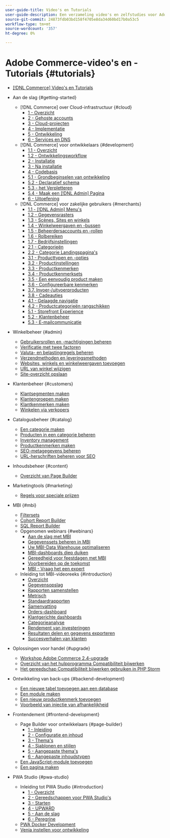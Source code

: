 ```yaml
---
user-guide-title: Video's en Tutorials
user-guide-description: Een verzameling video's en zelfstudies voor Adobe Commerce en Magento Open Source.
source-git-commit: 24873fdb03bd158f4705e8da34d60bd17b0a53c5
workflow-type: tm+mt
source-wordcount: '357'
ht-degree: 0%

---
```



# Adobe Commerce-video&#39;s en -Tutorials {#tutorials}

+ [[!DNL Commerce] Video&#39;s en Tutorials](overview.md)

+ Aan de slag {#getting-started}
   + [!DNL Commerce] over Cloud-infrastructuur {#cloud}
      + [1 - Overzicht](./cloud/1-overview.md)
      + [2 - Gehoste accounts](./cloud/2-accounts.md)
      + [3 - Cloud-projecten](./cloud/3-projects.md)
      + [4 - Implementatie](./cloud/4-deployment.md)
      + [5 - Ontwikkeling](./cloud/5-dev-config.md)
      + [6 - Services en DNS](./cloud/6-launch.md)
   + [!DNL Commerce] voor ontwikkelaars {#development}
      + [1.1 - Overzicht](./developer/backend-1-1-overview.md)
      + [1.2 - Ontwikkelingsworkflow](./developer/backend-1-2-workflow.md)
      + [2 - Installatie](./developer/backend-2-install.md)
      + [3 - Na installatie](./developer/backend-3-post-install.md)
      + [4 - Codebasis](./developer/backend-4-code-base.md)
      + [5.1 - Grondbeginselen van ontwikkeling](./developer/backend-5-1-dev-basics.md)
      + [5.2 - Declaratief schema](./developer/backend-5-2-declarative-schema.md)
      + [5.3 - het Verpletteren](./developer/backend-5-3-routing.md)
      + [5.4 - Maak een [!DNL Admin] Pagina](./developer/backend-5-4-admin-page.md)
      + [6 - Uitoefening](./developer/backend-6-practice.md)
   + [!DNL Commerce] voor zakelijke gebruikers {#merchants}
      + [1.1 - [!DNL Admin] Menu&#39;s](./merchant/introduction/1-1-menus.md)
      + [1.2 - Gegevensrasters](./merchant/introduction/1-2-data-grids.md)
      + [1.3 - Scènes, Sites en winkels](./merchant/introduction/1-3-apps-scopes-sites-stores.md)
      + [1.4 - Winkelweergaven en -bussen](./merchant/introduction/1-4-store-views-cache.md)
      + [1.5 - Beheerdersaccounts en -rollen](./merchant/introduction/1-5-users-roles.md)
      + [1.6 - Rolbereiken](./merchant/introduction/1-6-role-scopes.md)
      + [1.7 - Bedrijfsinstellingen](./merchant/introduction/1-7-business-settings.md)
      + [2.1 - Categorieën](./merchant/introduction/2-1-categories.md)
      + [2.2 - Categorie Landingspagina&#39;s](./merchant/introduction/2-2-category-landing-page.md)
      + [3.1 - Producttypen en -opties](./merchant/introduction/3-1-product-types-options.md)
      + [3.2 - Productinstellingen](./merchant/introduction/3-2-product-settings.md)
      + [3.3 - Productkenmerken](./merchant/introduction/3-3-product-attributes.md)
      + [3.4 - Productkenmerksets](./merchant/introduction/3-4-product-attribute-sets.md)
      + [3.5 - Een eenvoudig product maken](./merchant/introduction/3-5-create-simple-product.md)
      + [3.6 - Configureerbare kenmerken](./merchant/introduction/3-6-configurable-attributes.md)
      + [3.7. Invoer-/uitvoerproducten](./merchant/introduction/3-7-import-export-products.md)
      + [3.8 - Cadeautjes](./merchant/introduction/3-8-gift-cards.md)
      + [4.1 - Gelaagde navigatie](./merchant/introduction/4-1-layered-navigation.md)
      + [4.2 - Productcategorieën rangschikken](./merchant/introduction/4-2-arrange-product-categories.md)
      + [5.1 - Storefront Experience](./merchant/introduction/5-1-storefront-experience.md)
      + [5.2 - Klantenbeheer](./merchant/introduction/5-2-customer-management.md)
      + [5.3 - E-mailcommunicatie](./merchant/introduction/5-3-store-communications.md)

+ Winkelbeheer {#admin}
   + [Gebruikersrollen en -machtigingen beheren](./merchant/users-roles-permissions.md)
   + [Verificatie met twee factoren](./merchant/two-factor-authentication.md)
   + [Valuta- en belastingregels beheren](./merchant/currency-tax-rules.md)
   + [Verzendmethoden en leveringsmethoden](./merchant/shipping-delivery.md)
   + [Websites, winkels en winkelweergaven toevoegen](./merchant/add-websites-stores-views.md)
   + [URL van winkel wijzigen](./merchant/change-store-url.md)
   + [Site-overzicht opslaan](./merchant/site-map-setup.md)

+ Klantenbeheer {#customers}
   + [Klantsegmenten maken](./merchant/customer-segments.md)
   + [Klantengroepen maken](./merchant/customer-groups.md)
   + [Klantkenmerken maken](./merchant/customer-attributes.md)
   + [Winkelen via verkopers](./merchant/seller-assisted-shopping.md)

+ Catalogusbeheer {#catalog}
   + [Een categorie maken](./merchant/category-create.md)
   + [Producten in een categorie beheren](./merchant/category-products.md)
   + [Inventory management](./merchant/inventory-management.md)
   + [Productkenmerken maken](./merchant/product-attributes-create.md)
   + [SEO-metagegevens beheren](./merchant/seo-metadata.md)
   + [URL-herschriften beheren voor SEO](./merchant/seo-url-rewrites.md)

+ Inhoudsbeheer {#content}
   + [Overzicht van Page Builder](./merchant/page-builder-overview.md)

+ Marketingtools {#marketing}
   + [Regels voor speciale prijzen](./merchant/promotions-price-rules.md)

+ MBI {#mbi}
   + [Filtersets](./merchant/business-intelligence/filter-sets.md)
   + [Cohort Report Builder](./merchant/business-intelligence/cohort-report-builder.md)
   + [SQL Report Builder](./merchant/business-intelligence/sql-report-builder.md)
   + Opgenomen webinars {#webinars}
      + [Aan de slag met MBI](./merchant/business-intelligence/webinars/getting-started.md)
      + [Gegevenssets beheren in MBI](./merchant/business-intelligence/webinars/manage-data-sets.md)
      + [Uw MBI-Data Warehouse optimaliseren](./merchant/business-intelligence/webinars/optimize-data-warehouse.md)
      + [MBI-dashboards diep duiken](./merchant/business-intelligence/webinars/dashboards-deep-dive.md)
      + [Gereedheid voor feestdagen met MBI](./merchant/business-intelligence/webinars/holiday-readiness.md)
      + [Voorbereiden op de toekomst](./merchant/business-intelligence/prepare-for-future.md)
      + [MBI - Vraag het een expert](./merchant/business-intelligence/webinars/ask-expert.md)
   + Inleiding tot MBI-videoreeks {#introduction}
      + [Overzicht](./merchant/business-intelligence/1-overview.md)
      + [Gegevensopslag](./merchant/business-intelligence/2-data-warehousing.md)
      + [Rapporten samenstellen](./merchant/business-intelligence/3-build-reports.md)
      + [Metrisch](./merchant/business-intelligence/4-metrics.md)
      + [Standaardrapporten](./merchant/business-intelligence/5-standard-reports.md)
      + [Samenvatting](./merchant/business-intelligence/6-executive-summary-dashboard.md)
      + [Orders-dashboard](./merchant/business-intelligence/7-orders-dashboard.md)
      + [Klantgerichte dashboards](./merchant/business-intelligence/8-customer-focused-dashboards.md)
      + [Categorieanalyse](./merchant/business-intelligence/9-category-analysis.md)
      + [Rendement van investeringen](./merchant/business-intelligence/10-roi-tracking.md)
      + [Resultaten delen en gegevens exporteren](./merchant/business-intelligence/11-share-results-export-data.md)
      + [Succesverhalen van klanten](./merchant/business-intelligence/12-customer-success.md)

+ Oplossingen voor handel {#upgrade}
   + [Workshop Adobe Commerce 2.4-upgrade](./upgrade/2.4-upgrade-workshop.md)
   + [Overzicht van het hulpprogramma Compatibiliteit bijwerken](./upgrade/upgrade-compatibility-tool-overview.md)
   + [Het gereedschap Compatibiliteit bijwerken gebruiken in PHP Storm](./upgrade/uct-phpstorm.md)

+ Ontwikkeling van back-ups {#backend-development}
   + [Een nieuwe tabel toevoegen aan een database](./developer/add-new-db-table.md)
   + [Een module maken](developer/create-module.md)
   + [Een nieuw productkenmerk toevoegen](./developer/add-product-attribute.md)
   + [Voorbeeld van injectie van afhankelijkheid](./developer/dependency-injection.md)

+ Frontendement {#frontend-development}
   + Page Builder voor ontwikkelaars {#page-builder}
      + [1 - Inleiding](./developer/page-builder/1-intro-case-studies.md)
      + [2 - Configuratie en inhoud](./developer/page-builder/2-config-create-content.md)
      + [3 - Thema&#39;s](./developer/page-builder/3-themes.md)
      + [4 - Sjablonen en stijlen](./developer/page-builder/4-admin-templates-apply-styles.md)
      + [5 - Aangepaste thema&#39;s](./developer/page-builder/5-customize-theme.md)
      + [6 - Aangepaste inhoudstypen](developer/page-builder/6-custom-content-types.md)
   + [Een JavaScript-module toevoegen](developer/add-javascript-module.md)
   + [Een pagina maken](developer/create-new-page.md)

+ PWA Studio {#pwa-studio}
   + Inleiding tot PWA Studio {#introduction}
      + [1 - Overzicht](./pwa/introduction/1-overview.md)
      + [2 - Gereedschappen voor PWA Studio&#39;s](./pwa/introduction/2-pwa-studio-tools.md)
      + [3 - Starten](pwa/introduction/3-launch.md)
      + [4 - UPWARD](./pwa/introduction/4-upward.md)
      + [5 - Aan de slag](./pwa/introduction/5-getting-started.md)
      + [6 - Peregrine](./pwa/introduction/6-peregrine.md)
   + [PWA Docker Development](./pwa/pwa-docker-development.md)
   + [Venia instellen voor ontwikkeling](pwa/set-up-venia-for-dev.md)
